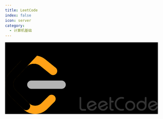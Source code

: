 ```yaml
---
title: LeetCode
index: false
icon: server
category:
  - 计算机基础
---
```


<Catalog />


![](2024-07-18-15-05-06.png)